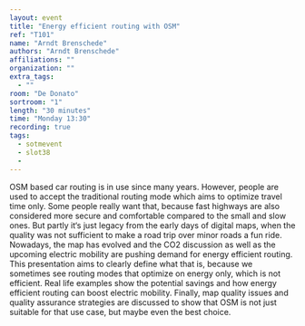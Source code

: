 ```yaml
---
layout: event
title: "Energy efficient routing with OSM"
ref: "T101"
name: "Arndt Brenschede"
authors: "Arndt Brenschede"
affiliations: ""
organization: ""
extra_tags:
  - ""
room: "De Donato"
sortroom: "1"
length: "30 minutes"
time: "Monday 13:30"
recording: true
tags:
  - sotmevent
  - slot38
  - 
---
```

OSM based car routing is in use since many years. However, people are used to accept the traditional routing mode which aims to optimize travel time only. Some people really want that, because fast highways are also considered more secure and comfortable compared to the small and slow ones. But partly it‘s just legacy from the early days of digital maps, when the quality was not sufficient to make a road trip over minor roads a fun ride. Nowadays, the map has evolved and the CO2 discussion as well as the upcoming electric mobility are pushing demand for energy efficient routing. This presentation aims to clearly define what that is, because we sometimes see routing modes that optimize on energy only, which is not efficient. Real life examples show the potential savings and how energy efficient routing can boost electric mobility. Finally, map quality issues and quality assurance strategies are discussed to show that OSM is not just suitable for that use case, but maybe even the best choice.